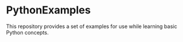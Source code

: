 # PythonExamples

This repository provides a set of examples for use while learning basic Python concepts.


